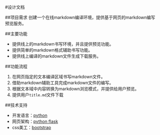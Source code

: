 #设计文档

##项目需求
创建一个在线markdown编译环境，提供基于网页的markdown编写预览服务。

##主要功能

* 提供线上的markdown书写环境，并且提供预览功能。
* 提供简单的markdown格式辅助书写功能。
* 提供线上编译的markdown文件生成下载服务。

##功能流程

1. 在网页指定的文本编译区域书写markdown文件。
2. 借助markdown辅助工具完成markdown文件的编写。
3. 根据文本域中内容转换为markdown浏览模式，并提供给用户预览。
4. 提供用户`title.md`文件下载

##技术支持

* 开发语言：[python](www.python.org)
* 网页架构：[python flask](http://flask.pocoo.org/)
* css美工：[bootstrap](http://twitter.github.io/bootstrap/)
